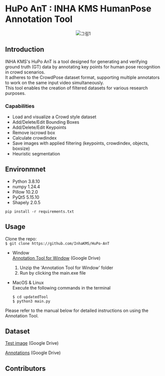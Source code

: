 # HuPo AnT : INHA KMS HumanPose Annotation Tool

<p align='center'>
    <img src="https://github.com/user-attachments/assets/ce6b2e64-529d-41b7-8d80-ff23170534ca" alt="그림1">
</p>



## Introduction
INHA KMS's HuPo AnT is a tool designed for generating and verifying ground truth (GT) data by annotating key points for human pose recognition in crowd scenarios. <br>
It adheres to the CrowdPose dataset format, supporting multiple annotators to work on the same input video simultaneously. <br>
This tool enables the creation of filtered datasets for various research purposes.


### Capabilities

- Load and visualize a Crowd style dataset
- Add/Delete/Edit Bounding Boxes
- Add/Delete/Edit Keypoints
- Remove iscrowd box
- Calculate crowdindex
- Save images with applied filtering (keypoints, crowdindex, objects, boxsize)
- Heuristic segmentation


## Environmnet

- Python 3.8.10
- numpy 1.24.4
- Pillow 10.2.0
- PyQt5 5.15.10
- Shapely 2.0.5

```
pip install -r requirements.txt
```

## Usage
Clone the repo:  
```$ git clone https://github.com/InhaKMS/HuPo-AnT```

 - Window  
   [Annotation Tool for Window](https://drive.google.com/file/d/1BcSmCznT5tKi8IChe9eAQczTs-E7fNxp/view?usp=share_link) (Google Drive)
   1. Unzip the 'Annotation Tool for Window' folder  
   2. Run by clicking the main.exe file  
   
 - MacOS & Linux  
    Execute the following commands in the terminal
    ```
    $ cd updatedTool
    $ python3 main.py
    ```

Please refer to the manual below for detailed instructions on using the Annotation Tool.


## Dataset

[Test image](https://drive.google.com/file/d/1aDGcgTgcxS7itMkxBy4rjfeahAdm6fEn/view?usp=sharing) (Google Drive)

[Annotations](https://drive.google.com/drive/folders/1TP_8ypQGAc0ab8MIWglJBqplhscvccUY?usp=share_link) (Google Drive)



## Contributors

